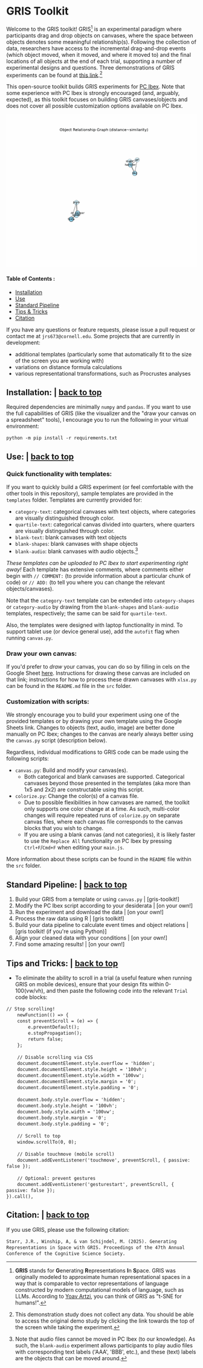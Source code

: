 # GRIS Toolkit

Welcome to the GRIS toolkit! GRIS[^1] is an experimental paradigm where participants drag and drop objects on canvases, where the space between objects denotes some meaningful relationship(s). Following the collection of data, researchers have access to the incremental drag-and-drop events (which object moved, when it moved, and where it moved to) and the final locations of all objects at the end of each trial, supporting a number of experimental designs and questions. Three demonstrations of GRIS experiments can be found at [this link](https://farm.pcibex.net/r/dxyQEL/).[^2] 

This open-source toolkit builds GRIS experiments for [PC Ibex](https://doc.pcibex.net/). Note that some experience with PC Ibex is strongly encouraged (and, arguably, expected), as this toolkit focuses on building GRIS canvases/objects and does not cover all possible customization options available on PC Ibex.

![alt text](https://github.com/johnstarr-ling/gris-toolkit/blob/main/src/outputs/image_3D.gif "Sample visualization of GRIS data, where distance ~ similarity.")


#### Table of Contents <a name="toc"></a>:
- [Installation](#installation)
- [Use](#use)
- [Standard Pipeline](#pipeline)
- [Tips & Tricks](#tat)
- [Citation](#citation)

If you have any questions or feature requests, please issue a pull request or contact me at `jrs673@cornell.edu`. Some projects that are currently in development: 
- additional templates (particularly some that automatically fit to the size of the screen you are working with)
- variations on distance formula calculations
- various representational transformations, such as Procrustes analyses

## Installation: <a name="installation"></a> | [back to top](#toc)
Required dependencies are minimally `numpy` and `pandas`. If you want to use the full capabilities of GRIS (like the visualizer and the "draw your canvas on a spreadsheet" tools), I encourage you to run the following in your virtual environment:

```
python -m pip install -r requirements.txt
```

## Use: <a name="use"></a> | [back to top](#toc)

### Quick functionality with templates:
If you want to quickly build a GRIS experiment (or feel comfortable with the other tools in this repository), sample templates are provided in the `templates` folder. Templates are currently provided for:
- `category-text`: categorical canvases with text objects, where categories are visually distinguished through color.
- `quartile-text`: categorical canvas divided into quarters, where quarters are visually distinguished through color.
- `blank-text`: blank canvases with text objects
- `blank-shapes`: blank canvases with shape objects
- `blank-audio`: blank canvases with audio objects.[^3]

*These templates can be uploaded to PC Ibex to start experimenting right away!* Each template has extensive comments, where comments either begin with `// COMMENT:` (to provide information about a particular chunk of code) or `// ADD:` (to tell you where you can change the relevant objects/canvases).


Note that the `category-text` template can be extended into `category-shapes` or `category-audio` by drawing from the `blank-shapes` and `blank-audio` templates, respectively; the same can be said for `quartile-text`.

Also, the templates were designed with laptop functionality in mind. To support tablet use (or device general use), add the `autofit` flag when running `canvas.py`.

### Draw your own canvas:
If you'd prefer to *draw* your canvas, you can do so by filling in cels on the Google Sheet [here](https://docs.google.com/spreadsheets/d/1sGGG7CWqjrYFazkx4lSACYk-2peZrUHPVDiLMJD4yDc/edit?usp=sharing). Instructions for drawing these canvas are included on that link; instructions for how to process these drawn canvases with `xlsx.py` can be found in the `README.md` file in the `src` folder. 

### Customization with scripts:
We strongly encourage you to build your experiment using one of the provided templates or by drawing your own template using the Google Sheets link. Changes to objects (text, audio, image) are better done manually on PC Ibex; changes to the canvas are nearly always better using the `canvas.py` script (description below).

Regardless, individual modifications to GRIS code can be made using the following scripts:
- `canvas.py`: Build and modify your canvas(es).
  - Both categorical and blank canvases are supported. Categorical canvases beyond those presented in the templates (aka more than 1x5 and 2x2) are constructable using this script. 
- `colorize.py`: Change the color(s) of a canvas file.
  - Due to possible flexibilities in how canvases are named, the toolkit only supports one color change at a time. As such, multi-color changes will require repeated runs of `colorize.py` on separate canvas files, where each canvas file corresponds to the canvas blocks that you wish to change.
  - If you are using a blank canvas (and not categories), it is likely faster to use the `Replace All` functionality on PC Ibex by pressing `Ctrl+F`/`Cmd+F` when editing your `main.js`.

More information about these scripts can be found in the `README` file within the `src` folder. 


## Standard Pipeline: <a name="pipeline"></a> | [back to top](#toc)
1. Build your GRIS from a template or using `canvas.py` | [gris-toolkit!]
2. Modify the PC Ibex script according to your desiderata | [on your own!]
3. Run the experiment and download the data | [on your own!]
4. Process the raw data using R | [gris toolkit!]
5. Build your data pipeline to calculate event times and object relations | [gris toolkit! (if you're using Python)]
6. Align your cleaned data with your conditions | [on your own!]
7. Find some amazing results! | [on your own!]


## Tips and Tricks:  <a name="tat"></a> | [back to top](#toc)
- To eliminate the ability to scroll in a trial (a useful feature when running GRIS on mobile devices), ensure that your design fits within 0-100(vw/vh), and then paste the following code into the relevant `Trial` code blocks:
```
// Stop scrolling!
    newFunction(() => {
    const preventScroll = (e) => {
        e.preventDefault();
        e.stopPropagation();
        return false;
    };

    // Disable scrolling via CSS
    document.documentElement.style.overflow = 'hidden';
    document.documentElement.style.height = '100vh';
    document.documentElement.style.width = '100vw';
    document.documentElement.style.margin = '0';
    document.documentElement.style.padding = '0';

    document.body.style.overflow = 'hidden';
    document.body.style.height = '100vh';
    document.body.style.width = '100vw';
    document.body.style.margin = '0';
    document.body.style.padding = '0';

    // Scroll to top
    window.scrollTo(0, 0);

    // Disable touchmove (mobile scroll)
    document.addEventListener('touchmove', preventScroll, { passive: false });

    // Optional: prevent gestures
    document.addEventListener('gesturestart', preventScroll, { passive: false });
}).call(),
```



## Citation: <a name="citation"></a> | [back to top](#toc)
If you use GRIS, please use the following citation:
```
Starr, J.R., Winship, A, & van Schijndel, M. (2025). Generating Representations in Space with GRIS. Proceedings of the 47th Annual Conference of the Cognitive Science Society.
```


[^1]: **GRIS** stands for **G**enerating **R**epresentations **I**n **S**pace. GRIS was originally modeled to approximate human representational spaces in a way that is comparable to vector representations of language constructed by modern computational models of language, such as LLMs. According to [Yoav Artzi](https://yoavartzi.com/), you can think of GRIS as "t-SNE for humans!".
[^2]: This demonstration study does not collect any data. You should be able to access the original demo study by clicking the link towards the top of the screen  while taking the experiment. 
[^3]: Note that audio files cannot be moved in PC Ibex (to our knowledge). As such, the `blank-audio` experiment allows participants to play audio files with corresponding text labels ('AAA', 'BBB', etc.), and these (text) labels are the objects that can be moved around. 
